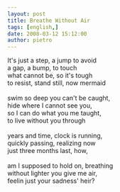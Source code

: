 ```yaml
---
layout: post
title: Breathe Without Air
tags: [english,]
date: 2008-03-12 15:12:00
author: pietro
---
```

It's just a step, a jump to avoid<br/>a gap, a bump, to touch<br/>what cannot be, so it's tough<br/>to resist, stand still, now mermaid<br/><br/>swim so deep you can't be caught,<br/>hide where I cannot see you,<br/>so I can do what you me taught,<br/>to live without you through<br/><br/>years and time, clock is running,<br/>quickly passing, realizing now<br/>just three months last, how,<br/><br/>am I supposed to hold on, breathing<br/>without lighter you give me air,<br/>feelin just your sadness' heir?
